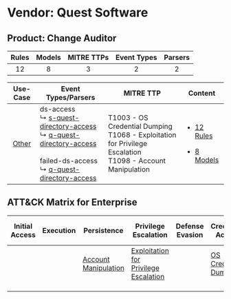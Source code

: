 Vendor: Quest Software
======================
Product: Change Auditor
-----------------------
| Rules | Models | MITRE TTPs | Event Types | Parsers |
|:-----:|:------:|:----------:|:-----------:|:-------:|
|  12   |   8    |     3      |      2      |    2    |

|                Use-Case                | Event Types/Parsers                                                                                                                                                                                                                                                                                 | MITRE TTP                                                                                                          | Content                                                                                                         |
|:--------------------------------------:| --------------------------------------------------------------------------------------------------------------------------------------------------------------------------------------------------------------------------------------------------------------------------------------------------- | ------------------------------------------------------------------------------------------------------------------ | --------------------------------------------------------------------------------------------------------------- |
| [Other](../../../UseCases/uc_other.md) |  ds-access<br> ↳ [s-quest-directory-access](Parsers/parserContent_s-quest-directory-access.md)<br> ↳ [q-quest-directory-access](Parsers/parserContent_q-quest-directory-access.md)<br><br> failed-ds-access<br> ↳ [q-quest-directory-access](Parsers/parserContent_q-quest-directory-access.md)<br> | T1003 - OS Credential Dumping<br>T1068 - Exploitation for Privilege Escalation<br>T1098 - Account Manipulation<br> | [<ul><li>12 Rules</li></ul><ul><li>8 Models</li></ul>](Rules_Models/r_m_quest_software_change_auditor_Other.md) |

ATT&CK Matrix for Enterprise
----------------------------
| Initial Access | Execution | Persistence                                                               | Privilege Escalation                                                                       | Defense Evasion | Credential Access                                                          | Discovery | Lateral Movement | Collection | Command and Control | Exfiltration | Impact |
| -------------- | --------- | ------------------------------------------------------------------------- | ------------------------------------------------------------------------------------------ | --------------- | -------------------------------------------------------------------------- | --------- | ---------------- | ---------- | ------------------- | ------------ | ------ |
|                |           | [Account Manipulation](https://attack.mitre.org/techniques/T1098)<br><br> | [Exploitation for Privilege Escalation](https://attack.mitre.org/techniques/T1068)<br><br> |                 | [OS Credential Dumping](https://attack.mitre.org/techniques/T1003)<br><br> |           |                  |            |                     |              |        |